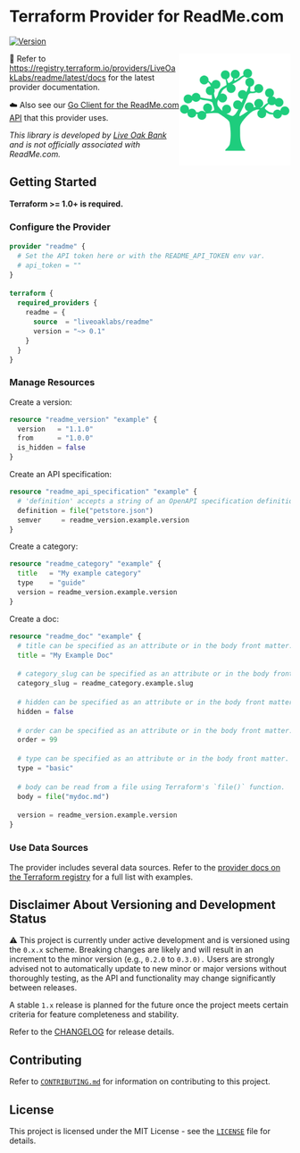 # Terraform Provider for ReadMe.com

[![Version](https://img.shields.io/github/v/release/liveoaklabs/terraform-provider-readme)](https://github.com/liveoaklabs/terraform-provider-readme/releases)

<img align="right" width="200" src=".github/readme/lob-logo.png">

📖 Refer to <https://registry.terraform.io/providers/LiveOakLabs/readme/latest/docs>
for the latest provider documentation.

☁️ Also see our [Go Client for the ReadMe.com API](https://github.com/liveoaklabs/terraform-provider-readme)
that this provider uses.

_This library is developed by [Live Oak Bank](https://liveoakbank.com) and is
not officially associated with ReadMe.com._

## Getting Started

__Terraform >= 1.0+ is required.__

### Configure the Provider

```terraform
provider "readme" {
  # Set the API token here or with the README_API_TOKEN env var.
  # api_token = ""
}

terraform {
  required_providers {
    readme = {
      source  = "liveoaklabs/readme"
      version = "~> 0.1"
    }
  }
}
```

### Manage Resources

Create a version:

```terraform
resource "readme_version" "example" {
  version   = "1.1.0"
  from      = "1.0.0"
  is_hidden = false
}
```

Create an API specification:

```terraform
resource "readme_api_specification" "example" {
  # 'definition' accepts a string of an OpenAPI specification definition JSON.
  definition = file("petstore.json")
  semver     = readme_version.example.version
}
```

Create a category:

```terraform
resource "readme_category" "example" {
  title   = "My example category"
  type    = "guide"
  version = readme_version.example.version
}
```

Create a doc:

```terraform
resource "readme_doc" "example" {
  # title can be specified as an attribute or in the body front matter.
  title = "My Example Doc"

  # category_slug can be specified as an attribute or in the body front matter.
  category_slug = readme_category.example.slug

  # hidden can be specified as an attribute or in the body front matter.
  hidden = false

  # order can be specified as an attribute or in the body front matter.
  order = 99

  # type can be specified as an attribute or in the body front matter.
  type = "basic"

  # body can be read from a file using Terraform's `file()` function.
  body = file("mydoc.md")

  version = readme_version.example.version
}
```

### Use Data Sources

The provider includes several data sources. Refer to the
[provider docs on the Terraform registry](https://registry.terraform.io/providers/LiveOakLabs/readme/latest/docs/data-sources/api_registry)
for a full list with examples.

## Disclaimer About Versioning and Development Status

⚠️ This project is currently under active development and is versioned using
the `0.x.x` scheme. Breaking changes are likely and will result in an
increment to the minor version (e.g., `0.2.0` to `0.3.0).` Users are strongly
advised not to automatically update to new minor or major versions without
thoroughly testing, as the API and functionality may change significantly
between releases.

A stable `1.x` release is planned for the future once the project meets
certain criteria for feature completeness and stability.

Refer to the [CHANGELOG](CHANGELOG.md) for release details.

## Contributing

Refer to [`CONTRIBUTING.md`](CONTRIBUTING.md) for information on contributing to this project.

## License

This project is licensed under the MIT License - see the [`LICENSE`](LICENSE) file for details.
